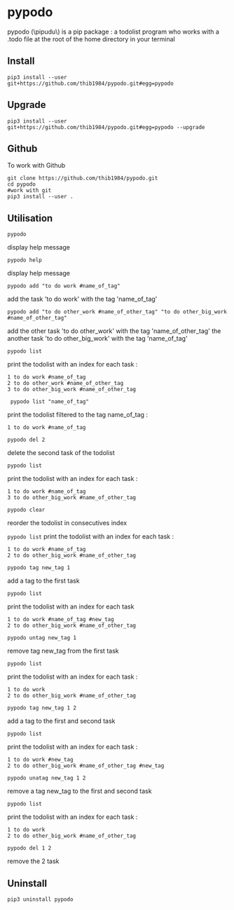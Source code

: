 # pypodo

pypodo (\pipudu\\) is a pip package : a todolist program who works with a .todo file at the root of the home directory in your terminal

## Install

```
pip3 install --user git+https://github.com/thib1984/pypodo.git#egg=pypodo
```

## Upgrade

```
pip3 install --user git+https://github.com/thib1984/pypodo.git#egg=pypodo --upgrade
```

## Github

To work with Github
```
git clone https://github.com/thib1984/pypodo.git
cd pypodo
#work with git
pip3 install --user .
```

## Utilisation

``pypodo`` 

display help message

``pypodo help``

display help message

``pypodo add "to do work #name_of_tag"``

add the task 'to do work' with the tag 'name_of_tag'

``pypodo add "to do other_work #name_of_other_tag" "to do other_big_work #name_of_other_tag"``

add the other task 'to do other_work' with the tag 'name_of_other_tag' the another task 'to do other_big_work' with the tag 'name_of_tag'

``pypodo list`` 

print the todolist with an index for each task :

```
1 to do work #name_of_tag
2 to do other_work #name_of_other_tag
3 to do other_big_work #name_of_other_tag
```


`` pypodo list "name_of_tag"``

print the todolist filtered to the tag name_of_tag :

```
1 to do work #name_of_tag
```

``pypodo del 2`` 

delete the second task of the todolist

``pypodo list``


print the todolist with an index for each task : 

```
1 to do work #name_of_tag
3 to do other_big_work #name_of_other_tag
```


``pypodo clear``

reorder the todolist in consecutives index


``pypodo list``
print the todolist with an index for each task :

```
1 to do work #name_of_tag
2 to do other_big_work #name_of_other_tag
```

``pypodo tag new_tag 1``

add a tag to the first task

``pypodo list``

print the todolist with an index for each task

```
1 to do work #name_of_tag #new_tag
2 to do other_big_work #name_of_other_tag
```

``pypodo untag new_tag 1``

remove tag new_tag from the first task

``pypodo list``

print the todolist with an index for each task :

```
1 to do work
2 to do other_big_work #name_of_other_tag
```

``pypodo tag new_tag 1 2``

add a tag to the first and second task

``pypodo list``

print the todolist with an index for each task :

```
1 to do work #new_tag
2 to do other_big_work #name_of_other_tag #new_tag
```

``pypodo unatag new_tag 1 2``

remove a tag  new_tag to the first and second task

``pypodo list``

print the todolist with an index for each task :

```
1 to do work 
2 to do other_big_work #name_of_other_tag
```

``pypodo del 1 2``

remove the 2 task 


## Uninstall

```
pip3 uninstall pypodo
```
